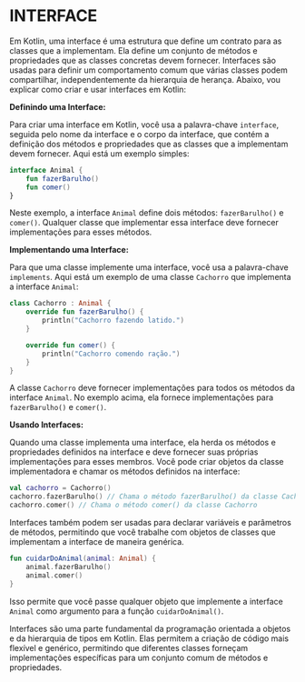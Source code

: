 # INTERFACE
Em Kotlin, uma interface é uma estrutura que define um contrato para as classes que a implementam. Ela define um conjunto de métodos e propriedades que as classes concretas devem fornecer. Interfaces são usadas para definir um comportamento comum que várias classes podem compartilhar, independentemente da hierarquia de herança. Abaixo, vou explicar como criar e usar interfaces em Kotlin:

**Definindo uma Interface:**

Para criar uma interface em Kotlin, você usa a palavra-chave `interface`, seguida pelo nome da interface e o corpo da interface, que contém a definição dos métodos e propriedades que as classes que a implementam devem fornecer. Aqui está um exemplo simples:

```kotlin
interface Animal {
    fun fazerBarulho()
    fun comer()
}
```

Neste exemplo, a interface `Animal` define dois métodos: `fazerBarulho()` e `comer()`. Qualquer classe que implementar essa interface deve fornecer implementações para esses métodos.

**Implementando uma Interface:**

Para que uma classe implemente uma interface, você usa a palavra-chave `implements`. Aqui está um exemplo de uma classe `Cachorro` que implementa a interface `Animal`:

```kotlin
class Cachorro : Animal {
    override fun fazerBarulho() {
        println("Cachorro fazendo latido.")
    }

    override fun comer() {
        println("Cachorro comendo ração.")
    }
}
```

A classe `Cachorro` deve fornecer implementações para todos os métodos da interface `Animal`. No exemplo acima, ela fornece implementações para `fazerBarulho()` e `comer()`.

**Usando Interfaces:**

Quando uma classe implementa uma interface, ela herda os métodos e propriedades definidos na interface e deve fornecer suas próprias implementações para esses membros. Você pode criar objetos da classe implementadora e chamar os métodos definidos na interface:

```kotlin
val cachorro = Cachorro()
cachorro.fazerBarulho() // Chama o método fazerBarulho() da classe Cachorro
cachorro.comer() // Chama o método comer() da classe Cachorro
```

Interfaces também podem ser usadas para declarar variáveis e parâmetros de métodos, permitindo que você trabalhe com objetos de classes que implementam a interface de maneira genérica.

```kotlin
fun cuidarDoAnimal(animal: Animal) {
    animal.fazerBarulho()
    animal.comer()
}
```

Isso permite que você passe qualquer objeto que implemente a interface `Animal` como argumento para a função `cuidarDoAnimal()`.

Interfaces são uma parte fundamental da programação orientada a objetos e da hierarquia de tipos em Kotlin. Elas permitem a criação de código mais flexível e genérico, permitindo que diferentes classes forneçam implementações específicas para um conjunto comum de métodos e propriedades.
